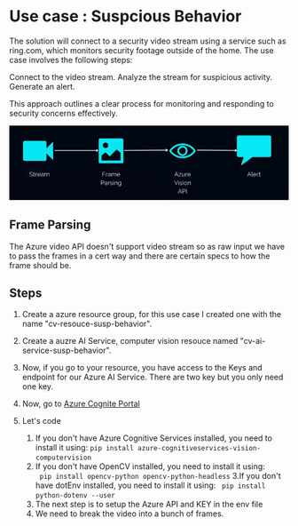 # Use case : Suspcious Behavior

The solution will connect to a security video stream using a service such as ring.com, which monitors security footage outside of the home. The use case involves the following steps:

Connect to the video stream.
Analyze the stream for suspicious activity.
Generate an alert.

This approach outlines a clear process for monitoring and responding to security concerns effectively.

!["Simple Architecture"](/img/simple_cv_architecture%20.png)


## Frame Parsing
The Azure video API doesn't support video stream so as raw input we have to pass the frames in a cert way and there are certain specs to how the frame should be.

## Steps

1. Create a azure resource group, for this use case I created one with the name "cv-resouce-susp-behavior".

2. Create a auzre AI Service, computer vision resouce named "cv-ai-service-susp-behavior".

3. Now, if you go to your resource, you have access to the Keys and endpoint for our Azure AI Service. There are two key but you only need one key.

4. Now, go to [Azure Cognite Portal](portal.vision.cognitive.azure.com)

5. Let's code
    1. If you don't have Azure Cognitive Services installed, you need to install it using:
 ``` pip install azure-cognitiveservices-vision-computervision ```
    2. If you don't have OpenCV installed, you need to install it using:  
```  pip install opencv-python opencv-python-headless ```
    3.If you don't have dotEnv installed, you need to install it using: 
```  pip install python-dotenv --user ```
    4. The next step is to setup the Azure API and KEY in the env file
    5. We need to break the video into a bunch of frames.




